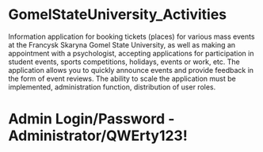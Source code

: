 # GomelStateUniversity_Activities
Information application for booking tickets
(places) for various mass events at the Francysk Skaryna Gomel State University,
as well as making an appointment with a psychologist, accepting applications for participation in
student events, sports competitions, holidays, events
or work, etc. The application allows you to quickly announce
events and provide feedback in the form of event reviews.
The ability to scale the application must be implemented,
administration function, distribution of user roles.

# Admin Login/Password - Administrator/QWErty123!
